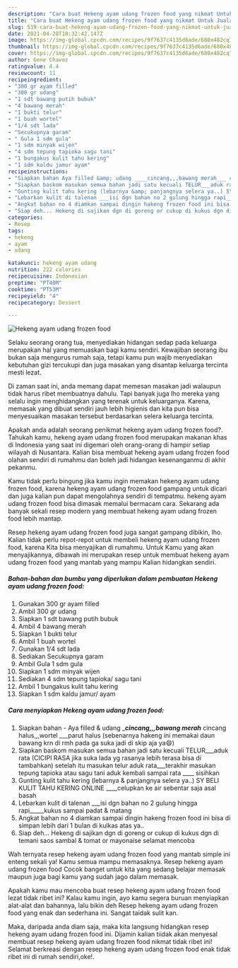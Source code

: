 ```yaml
---
description: "Cara buat Hekeng ayam udang frozen food yang nikmat Untuk Jualan"
title: "Cara buat Hekeng ayam udang frozen food yang nikmat Untuk Jualan"
slug: 539-cara-buat-hekeng-ayam-udang-frozen-food-yang-nikmat-untuk-jualan
date: 2021-04-28T10:32:42.147Z
image: https://img-global.cpcdn.com/recipes/9f7637c4135d6ade/680x482cq70/hekeng-ayam-udang-frozen-food-foto-resep-utama.jpg
thumbnail: https://img-global.cpcdn.com/recipes/9f7637c4135d6ade/680x482cq70/hekeng-ayam-udang-frozen-food-foto-resep-utama.jpg
cover: https://img-global.cpcdn.com/recipes/9f7637c4135d6ade/680x482cq70/hekeng-ayam-udang-frozen-food-foto-resep-utama.jpg
author: Gene Chavez
ratingvalue: 4.4
reviewcount: 11
recipeingredient:
- "300 gr ayam filled"
- "300 gr udang"
- "1 sdt bawang putih bubuk"
- "4 bawang merah"
- "1 bukti telur"
- "1 buah wortel"
- "1/4 sdt lada"
- "Secukupnya garam"
- " Gula 1 sdm gula"
- "1 sdm minyak wijen"
- "4 sdm tepung tapioka sagu tani"
- "1 bungakus kulit tahu kering"
- "1 sdm kaldu jamur ayam"
recipeinstructions:
- "Siapkan bahan Aya filled &amp; udang ____cincang,,,bawang merah___ cincang halus,,,wortel ___parut halus (sebenarnya hakeng ini memakai daun bawang krn di rmh pada ga suka jadi di skip aja ya😄)"
- "Siapkan baskom masukan semua bahan jadi satu kecuali TELUR___aduk rata (CICIPI RASA jika suka lada yg rasanya lebih terasa bisa di tambahkan) setelah itu masukan telur aduk rata___terakhir masukan tepung tapioka atau sagu tani aduk kembali sampai rata ____ sisihkan"
- "Gunting kulit tahu kering (lebarnya &amp; panjangnya selera ya..) SY BELI KULIT TAHU KERING ONLINE ____celupkan ke air sebentar saja asal basah"
- "Lebarkan kulit di talenan ___isi dgn bahan no 2 gulung hingga rapi_____kukus sampai padat &amp; matang"
- "Angkat bahan no 4 diamkan sampai dingin hakeng frozen food ini bisa di simpan lebih dari 1 bulan di kulkas atas ya.."
- "Siap deh... Hekeng di sajikan dgn di goreng or cukup di kukus dgn di temani saos sambal &amp; tomat or mayonaise selamat mencoba"
categories:
- Resep
tags:
- hekeng
- ayam
- udang

katakunci: hekeng ayam udang 
nutrition: 222 calories
recipecuisine: Indonesian
preptime: "PT40M"
cooktime: "PT53M"
recipeyield: "4"
recipecategory: Dessert

---
```



![Hekeng ayam udang frozen food](https://img-global.cpcdn.com/recipes/9f7637c4135d6ade/680x482cq70/hekeng-ayam-udang-frozen-food-foto-resep-utama.jpg)

Selaku seorang orang tua, menyediakan hidangan sedap pada keluarga merupakan hal yang memuaskan bagi kamu sendiri. Kewajiban seorang ibu bukan saja mengurus rumah saja, tetapi kamu pun wajib menyediakan kebutuhan gizi tercukupi dan juga masakan yang disantap keluarga tercinta mesti lezat.

Di zaman  saat ini, anda memang dapat memesan masakan jadi walaupun tidak harus ribet membuatnya dahulu. Tapi banyak juga lho mereka yang selalu ingin menghidangkan yang terenak untuk keluarganya. Karena, memasak yang dibuat sendiri jauh lebih higienis dan kita pun bisa menyesuaikan masakan tersebut berdasarkan selera keluarga tercinta. 



Apakah anda adalah seorang penikmat hekeng ayam udang frozen food?. Tahukah kamu, hekeng ayam udang frozen food merupakan makanan khas di Indonesia yang saat ini digemari oleh orang-orang di hampir setiap wilayah di Nusantara. Kalian bisa membuat hekeng ayam udang frozen food olahan sendiri di rumahmu dan boleh jadi hidangan kesenanganmu di akhir pekanmu.

Kamu tidak perlu bingung jika kamu ingin memakan hekeng ayam udang frozen food, karena hekeng ayam udang frozen food gampang untuk dicari dan juga kalian pun dapat mengolahnya sendiri di tempatmu. hekeng ayam udang frozen food bisa dimasak memalui bermacam cara. Sekarang ada banyak sekali resep modern yang membuat hekeng ayam udang frozen food lebih mantap.

Resep hekeng ayam udang frozen food juga sangat gampang dibikin, lho. Kalian tidak perlu repot-repot untuk membeli hekeng ayam udang frozen food, karena Kita bisa menyajikan di rumahmu. Untuk Kamu yang akan menyajikannya, dibawah ini merupakan resep untuk membuat hekeng ayam udang frozen food yang mantab yang mampu Kalian hidangkan sendiri.

<!--inarticleads1-->

##### Bahan-bahan dan bumbu yang diperlukan dalam pembuatan Hekeng ayam udang frozen food:

1. Gunakan 300 gr ayam filled
1. Ambil 300 gr udang
1. Siapkan 1 sdt bawang putih bubuk
1. Ambil 4 bawang merah
1. Siapkan 1 bukti telur
1. Ambil 1 buah wortel
1. Gunakan 1/4 sdt lada
1. Sediakan Secukupnya garam
1. Ambil  Gula 1 sdm gula
1. Siapkan 1 sdm minyak wijen
1. Sediakan 4 sdm tepung tapioka/ sagu tani
1. Ambil 1 bungakus kulit tahu kering
1. Siapkan 1 sdm kaldu jamur/ ayam




<!--inarticleads2-->

##### Cara menyiapkan Hekeng ayam udang frozen food:

1. Siapkan bahan - Aya filled &amp; udang ____cincang,,,bawang merah___ cincang halus,,,wortel ___parut halus (sebenarnya hakeng ini memakai daun bawang krn di rmh pada ga suka jadi di skip aja ya😄)
1. Siapkan baskom masukan semua bahan jadi satu kecuali TELUR___aduk rata (CICIPI RASA jika suka lada yg rasanya lebih terasa bisa di tambahkan) setelah itu masukan telur aduk rata___terakhir masukan tepung tapioka atau sagu tani aduk kembali sampai rata ____ sisihkan
1. Gunting kulit tahu kering (lebarnya &amp; panjangnya selera ya..) SY BELI KULIT TAHU KERING ONLINE ____celupkan ke air sebentar saja asal basah
1. Lebarkan kulit di talenan ___isi dgn bahan no 2 gulung hingga rapi_____kukus sampai padat &amp; matang
1. Angkat bahan no 4 diamkan sampai dingin hakeng frozen food ini bisa di simpan lebih dari 1 bulan di kulkas atas ya..
1. Siap deh... Hekeng di sajikan dgn di goreng or cukup di kukus dgn di temani saos sambal &amp; tomat or mayonaise selamat mencoba




Wah ternyata resep hekeng ayam udang frozen food yang mantab simple ini enteng sekali ya! Kamu semua mampu memasaknya. Resep hekeng ayam udang frozen food Cocok banget untuk kita yang sedang belajar memasak maupun juga bagi kamu yang sudah jago dalam memasak.

Apakah kamu mau mencoba buat resep hekeng ayam udang frozen food lezat tidak ribet ini? Kalau kamu ingin, ayo kamu segera buruan menyiapkan alat-alat dan bahannya, lalu bikin deh Resep hekeng ayam udang frozen food yang enak dan sederhana ini. Sangat taidak sulit kan. 

Maka, daripada anda diam saja, maka kita langsung hidangkan resep hekeng ayam udang frozen food ini. Dijamin kalian tiidak akan menyesal membuat resep hekeng ayam udang frozen food nikmat tidak ribet ini! Selamat berkreasi dengan resep hekeng ayam udang frozen food enak tidak ribet ini di rumah sendiri,oke!.


